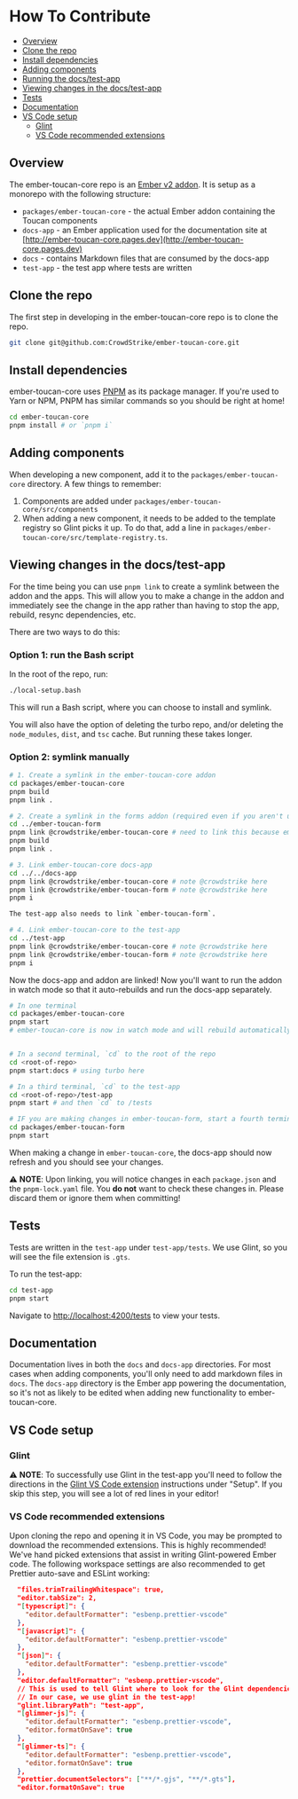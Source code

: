 # How To Contribute

- [Overview](#overview)
- [Clone the repo](#clone-the-repo)
- [Install dependencies](#install-dependencies)
- [Adding components](#adding-components)
- [Running the docs/test-app](#running-the-docstest-app)
- [Viewing changes in the docs/test-app](#viewing-changes-in-the-docstest-app)
- [Tests](#tests)
- [Documentation](#documentation)
- [VS Code setup](#vscode-setup)
  - [Glint](#glint)
  - [VS Code recommended extensions](#vscode-recommended-extensions)

## Overview

The ember-toucan-core repo is an [Ember v2 addon](https://rfcs.emberjs.com/id/0507-embroider-v2-package-format/). It is setup as a monorepo with the following structure:

- `packages/ember-toucan-core` - the actual Ember addon containing the Toucan components
- `docs-app` - an Ember application used for the documentation site at [http://ember-toucan-core.pages.dev](http://ember-toucan-core.pages.dev)
- `docs` - contains Markdown files that are consumed by the docs-app
- `test-app` - the test app where tests are written

## Clone the repo

The first step in developing in the ember-toucan-core repo is to clone the repo.

```bash
git clone git@github.com:CrowdStrike/ember-toucan-core.git
```

## Install dependencies

ember-toucan-core uses [PNPM](https://pnpm.io) as its package manager.
If you're used to Yarn or NPM, PNPM has similar commands so you should be right at home!

```bash
cd ember-toucan-core
pnpm install # or `pnpm i`
```

## Adding components

When developing a new component, add it to the `packages/ember-toucan-core` directory.
A few things to remember:

1. Components are added under `packages/ember-toucan-core/src/components`
2. When adding a new component, it needs to be added to the template registry so Glint picks it up.
   To do that, add a line in `packages/ember-toucan-core/src/template-registry.ts`.

## Viewing changes in the docs/test-app

For the time being you can use `pnpm link` to create a symlink between the addon and the apps.
This will allow you to make a change in the addon and immediately see the change in the app rather than having to stop the app, rebuild, resync dependencies, etc.

There are two ways to do this:

### Option 1: run the Bash script

In the root of the repo, run:

```bash
./local-setup.bash
```

This will run a Bash script, where you can choose to install and symlink.

You will also have the option of deleting the turbo repo, and/or deleting the `node_modules`, `dist`, and `tsc` cache.
But running these takes longer.

### Option 2: symlink manually

```bash
# 1. Create a symlink in the ember-toucan-core addon
cd packages/ember-toucan-core
pnpm build
pnpm link .

# 2. Create a symlink in the forms addon (required even if you aren't using it)
cd ../ember-toucan-form
pnpm link @crowdstrike/ember-toucan-core # need to link this because ember-toucan-forms depends on it
pnpm build
pnpm link .

# 3. Link ember-toucan-core docs-app
cd ../../docs-app
pnpm link @crowdstrike/ember-toucan-core # note @crowdstrike here
pnpm link @crowdstrike/ember-toucan-form # note @crowdstrike here
pnpm i

The test-app also needs to link `ember-toucan-form`.

# 4. Link ember-toucan-core to the test-app
cd ../test-app
pnpm link @crowdstrike/ember-toucan-core # note @crowdstrike here
pnpm link @crowdstrike/ember-toucan-form # note @crowdstrike here
pnpm i
```

Now the docs-app and addon are linked!
Now you'll want to run the addon in watch mode so that it auto-rebuilds and run the docs-app separately.

```bash
# In one terminal
cd packages/ember-toucan-core
pnpm start
# ember-toucan-core is now in watch mode and will rebuild automatically


# In a second terminal, `cd` to the root of the repo
cd <root-of-repo>
pnpm start:docs # using turbo here

# In a third terminal, `cd` to the test-app
cd <root-of-repo>/test-app
pnpm start # and then `cd` to /tests

# IF you are making changes in ember-toucan-form, start a fourth terminal
cd packages/ember-toucan-form
pnpm start
```

When making a change in `ember-toucan-core`, the docs-app should now refresh and you should see your changes.

⚠️ **NOTE**: Upon linking, you will notice changes in each `package.json` and the `pnpm-lock.yaml` file.
You **do not** want to check these changes in.
Please discard them or ignore them when committing!

## Tests

Tests are written in the `test-app` under `test-app/tests`.
We use Glint, so you will see the file extension is `.gts`.

To run the test-app:

```bash
cd test-app
pnpm start
```

Navigate to [http://localhost:4200/tests](http://localhost:4200/tests) to view your tests.

## Documentation

Documentation lives in both the `docs` and `docs-app` directories.
For most cases when adding components, you'll only need to add markdown files in `docs`.
The `docs-app` directory is the Ember app powering the documentation, so it's not as likely to be edited when adding new functionality to ember-toucan-core.

## VS Code setup

### Glint

⚠️ **NOTE**: To successfully use Glint in the test-app you'll need to follow the directions in the [Glint VS Code extension](https://marketplace.visualstudio.com/items?itemName=typed-ember.glint-vscode) instructions under "Setup".
If you skip this step, you will see a lot of red lines in your editor!

### VS Code recommended extensions

Upon cloning the repo and opening it in VS Code, you may be prompted to download the recommended extensions.
This is highly recommended!
We've hand picked extensions that assist in writing Glint-powered Ember code.
The following workspace settings are also recommended to get Prettier auto-save and ESLint working:

```json
  "files.trimTrailingWhitespace": true,
  "editor.tabSize": 2,
  "[typescript]": {
    "editor.defaultFormatter": "esbenp.prettier-vscode"
  },
  "[javascript]": {
    "editor.defaultFormatter": "esbenp.prettier-vscode"
  },
  "[json]": {
    "editor.defaultFormatter": "esbenp.prettier-vscode"
  },
  "editor.defaultFormatter": "esbenp.prettier-vscode",
  // This is used to tell Glint where to look for the Glint dependencies
  // In our case, we use glint in the test-app!
  "glint.libraryPath": "test-app",
  "[glimmer-js]": {
    "editor.defaultFormatter": "esbenp.prettier-vscode",
    "editor.formatOnSave": true
  },
  "[glimmer-ts]": {
    "editor.defaultFormatter": "esbenp.prettier-vscode",
    "editor.formatOnSave": true
  },
  "prettier.documentSelectors": ["**/*.gjs", "**/*.gts"],
  "editor.formatOnSave": true
```

